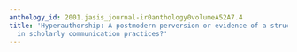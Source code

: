 ```yaml
---
anthology_id: 2001.jasis_journal-ir0anthology0volumeA52A7.4
title: 'Hyperauthorship: A postmodern perversion or evidence of a structural shift
  in scholarly communication practices?'
---
```

